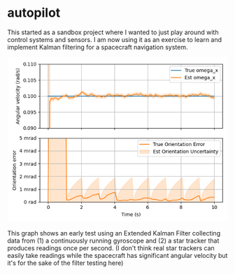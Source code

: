 # autopilot

This started as a sandbox project where I wanted to just play around with control systems and sensors. I am now using it as an exercise to learn and implement Kalman filtering for a spacecraft navigation system.

![](assets/EKF_Test_Gyro_StarTracker.png)

This graph shows an early test using an Extended Kalman Filter collecting data from (1) a continuously running gyroscope and (2) a star tracker that produces readings once per second. (I don't think real star trackers can easily take readings while the spacecraft has significant angular velocity but it's for the sake of the filter testing here)
